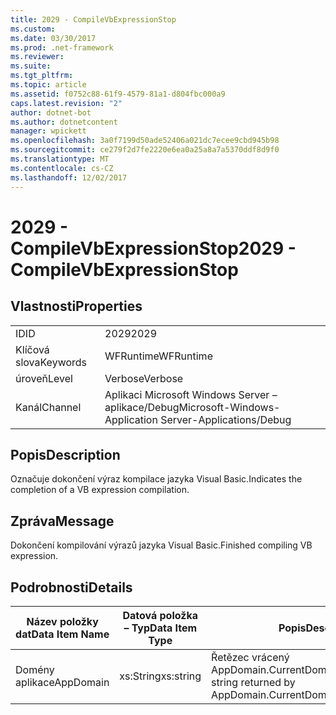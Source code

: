 ```yaml
---
title: 2029 - CompileVbExpressionStop
ms.custom: 
ms.date: 03/30/2017
ms.prod: .net-framework
ms.reviewer: 
ms.suite: 
ms.tgt_pltfrm: 
ms.topic: article
ms.assetid: f0752c88-61f9-4579-81a1-d804fbc000a9
caps.latest.revision: "2"
author: dotnet-bot
ms.author: dotnetcontent
manager: wpickett
ms.openlocfilehash: 3a0f7199d50ade52406a021dc7ecee9cbd945b98
ms.sourcegitcommit: ce279f2d7fe2220e6ea0a25a8a7a5370ddf8d9f0
ms.translationtype: MT
ms.contentlocale: cs-CZ
ms.lasthandoff: 12/02/2017
---
```

# <a name="2029---compilevbexpressionstop"></a><span data-ttu-id="14ffb-102">2029 - CompileVbExpressionStop</span><span class="sxs-lookup"><span data-stu-id="14ffb-102">2029 - CompileVbExpressionStop</span></span>
## <a name="properties"></a><span data-ttu-id="14ffb-103">Vlastnosti</span><span class="sxs-lookup"><span data-stu-id="14ffb-103">Properties</span></span>  
  
|||  
|-|-|  
|<span data-ttu-id="14ffb-104">ID</span><span class="sxs-lookup"><span data-stu-id="14ffb-104">ID</span></span>|<span data-ttu-id="14ffb-105">2029</span><span class="sxs-lookup"><span data-stu-id="14ffb-105">2029</span></span>|  
|<span data-ttu-id="14ffb-106">Klíčová slova</span><span class="sxs-lookup"><span data-stu-id="14ffb-106">Keywords</span></span>|<span data-ttu-id="14ffb-107">WFRuntime</span><span class="sxs-lookup"><span data-stu-id="14ffb-107">WFRuntime</span></span>|  
|<span data-ttu-id="14ffb-108">úroveň</span><span class="sxs-lookup"><span data-stu-id="14ffb-108">Level</span></span>|<span data-ttu-id="14ffb-109">Verbose</span><span class="sxs-lookup"><span data-stu-id="14ffb-109">Verbose</span></span>|  
|<span data-ttu-id="14ffb-110">Kanál</span><span class="sxs-lookup"><span data-stu-id="14ffb-110">Channel</span></span>|<span data-ttu-id="14ffb-111">Aplikaci Microsoft Windows Server – aplikace/Debug</span><span class="sxs-lookup"><span data-stu-id="14ffb-111">Microsoft-Windows-Application Server-Applications/Debug</span></span>|  
  
## <a name="description"></a><span data-ttu-id="14ffb-112">Popis</span><span class="sxs-lookup"><span data-stu-id="14ffb-112">Description</span></span>  
 <span data-ttu-id="14ffb-113">Označuje dokončení výraz kompilace jazyka Visual Basic.</span><span class="sxs-lookup"><span data-stu-id="14ffb-113">Indicates the completion of a VB expression compilation.</span></span>  
  
## <a name="message"></a><span data-ttu-id="14ffb-114">Zpráva</span><span class="sxs-lookup"><span data-stu-id="14ffb-114">Message</span></span>  
 <span data-ttu-id="14ffb-115">Dokončení kompilování výrazů jazyka Visual Basic.</span><span class="sxs-lookup"><span data-stu-id="14ffb-115">Finished compiling VB expression.</span></span>  
  
## <a name="details"></a><span data-ttu-id="14ffb-116">Podrobnosti</span><span class="sxs-lookup"><span data-stu-id="14ffb-116">Details</span></span>  
  
|<span data-ttu-id="14ffb-117">Název položky dat</span><span class="sxs-lookup"><span data-stu-id="14ffb-117">Data Item Name</span></span>|<span data-ttu-id="14ffb-118">Datová položka – Typ</span><span class="sxs-lookup"><span data-stu-id="14ffb-118">Data Item Type</span></span>|<span data-ttu-id="14ffb-119">Popis</span><span class="sxs-lookup"><span data-stu-id="14ffb-119">Description</span></span>|  
|--------------------|--------------------|-----------------|  
|<span data-ttu-id="14ffb-120">Domény aplikace</span><span class="sxs-lookup"><span data-stu-id="14ffb-120">AppDomain</span></span>|<span data-ttu-id="14ffb-121">xs:String</span><span class="sxs-lookup"><span data-stu-id="14ffb-121">xs:string</span></span>|<span data-ttu-id="14ffb-122">Řetězec vrácený AppDomain.CurrentDomain.FriendlyName.</span><span class="sxs-lookup"><span data-stu-id="14ffb-122">The string returned by AppDomain.CurrentDomain.FriendlyName.</span></span>|
